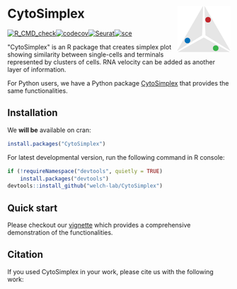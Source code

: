 # CytoSimplex <img src="man/figures/logo.png" align="right" width="120" />

[![R_CMD_check](https://github.com/welch-lab/CytoSimplex/actions/workflows/R_CMD_check.yml/badge.svg?branch=main)](https://github.com/welch-lab/CytoSimplex/actions/workflows/R_CMD_check.yml)[![codecov](https://codecov.io/gh/mvfki/CytoSimplex/branch/main/graph/badge.svg?token=AYU2AOE25I)](https://codecov.io/gh/mvfki/CytoSimplex)[![Seurat](https://img.shields.io/badge/Seurat-5.0.1-blue)](https://cran.r-project.org/web/packages/Seurat/index.html)[![sce](https://img.shields.io/badge/SingleCellExperiment-1.22.0-blue)](https://bioconductor.org/packages/release/bioc/html/SingleCellExperiment.html)


"CytoSimplex" is an R package that creates simplex plot showing similarity between single-cells and terminals represented by clusters of cells. RNA velocity can be added as another layer of information.

For Python users, we have a Python package [CytoSimplex](https://github.com/welch-lab/pyCytoSimplex) that provides the same functionalities.

## Installation

We **will be** available on cran:

```R
install.packages("CytoSimplex")
```

For latest developmental version, run the following command in R console:

```R
if (!requireNamespace("devtools", quietly = TRUE)
    install.packages("devtools")
devtools::install_github("welch-lab/CytoSimplex")
```

## Quick start

Please checkout our [vignette](https://github.com/welch-lab/CytoSimplex/blob/main/vignettes/CytoSimplex.Rmd) which provides a comprehensive demonstration of the functionalities.

## Citation

If you used CytoSimplex in your work, please cite us with the following work:
